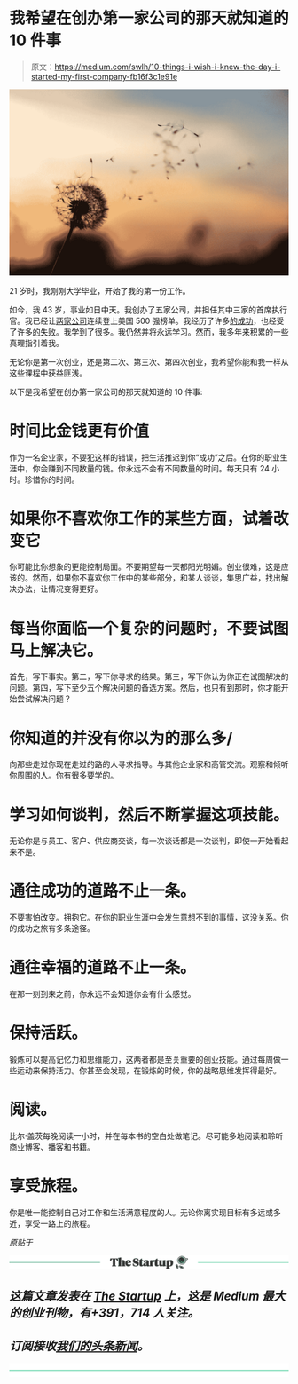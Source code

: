 # 我希望在创办第一家公司的那天就知道的 10 件事

> 原文：<https://medium.com/swlh/10-things-i-wish-i-knew-the-day-i-started-my-first-company-fb16f3c1e91e>

![](img/6a8ae73da3b10499becff4b10b49fc57.png)

21 岁时，我刚刚大学毕业，开始了我的第一份工作。

如今，我 43 岁，事业如日中天。我创办了五家公司，并担任其中三家的首席执行官。我已经让[两家公司](https://www.inc.com/magazine/201809/zachary-lipez/2018-inc5000-stride.html?cid=hmsub2)连续登上美国 500 强榜单。我经历了许多[的成功](https://www.inc.com/intel/two-successful-ceos-share-their-secrets-to-success.html?cid=search)，也经受了许多[的失败](https://www.inc.com/debbie-madden/i-almost-died-from-breast-cancer-it-made-me-a-better-ceo-heres-why.html?cid=search)。我学到了很多。我仍然并将永远学习。然而，我多年来积累的一些真理指引着我。

无论你是第一次创业，还是第二次、第三次、第四次创业，我希望你能和我一样从这些课程中获益匪浅。

以下是我希望在创办第一家公司的那天就知道的 10 件事:

# 时间比金钱更有价值

作为一名企业家，不要犯这样的错误，把生活推迟到你“成功”之后。在你的职业生涯中，你会赚到不同数量的钱。你永远不会有不同数量的时间。每天只有 24 小时。珍惜你的时间。

# 如果你不喜欢你工作的某些方面，试着改变它

你可能比你想象的更能控制局面。不要期望每一天都阳光明媚。创业很难，这是应该的。然而，如果你不喜欢你工作中的某些部分，和某人谈谈，集思广益，找出解决办法，让情况变得更好。

# 每当你面临一个复杂的问题时，不要试图马上解决它。

首先，写下事实。第二，写下你寻求的结果。第三，写下你认为你正在试图解决的问题。第四，写下至少五个解决问题的备选方案。然后，也只有到那时，你才能开始尝试解决问题？

# 你知道的并没有你以为的那么多/

向那些走过你现在走过的路的人寻求指导。与其他企业家和高管交流。观察和倾听你周围的人。你有很多要学的。

# 学习如何谈判，然后不断掌握这项技能。

无论你是与员工、客户、供应商交谈，每一次谈话都是一次谈判，即使一开始看起来不是。

# 通往成功的道路不止一条。

不要害怕改变。拥抱它。在你的职业生涯中会发生意想不到的事情，这没关系。你的成功之旅有多条途径。

# 通往幸福的道路不止一条。

在那一刻到来之前，你永远不会知道你会有什么感觉。

# 保持活跃。

锻炼可以提高记忆力和思维能力，这两者都是至关重要的创业技能。通过每周做一些运动来保持活力。你甚至会发现，在锻炼的时候，你的战略思维发挥得最好。

# 阅读。

比尔·盖茨每晚阅读一小时，并在每本书的空白处做笔记。尽可能多地阅读和聆听商业博客、播客和书籍。

# 享受旅程。

你是唯一能控制自己对工作和生活满意程度的人。无论你离实现目标有多远或多近，享受一路上的旅程。

*原贴于*[](https://www.inc.com/debbie-madden/10-brutal-truths-every-aspiring-entrepreneur-needs-to-hear-right-now.html)

*[![](img/308a8d84fb9b2fab43d66c117fcc4bb4.png)](https://medium.com/swlh)*

## *这篇文章发表在 [The Startup](https://medium.com/swlh) 上，这是 Medium 最大的创业刊物，有+391，714 人关注。*

## *订阅接收[我们的头条新闻](http://growthsupply.com/the-startup-newsletter/)。*

*[![](img/b0164736ea17a63403e660de5dedf91a.png)](https://medium.com/swlh)*